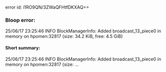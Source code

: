 error id: i1RO9QN/3ZWaQFHtfDKXAQ==
### Bloop error:

25/06/17 23:25:46 INFO BlockManagerInfo: Added broadcast_13_piece0 in memory on hpomen:32817 (size: 34.2 KiB, free: 4.5 GiB)
#### Short summary: 

25/06/17 23:25:46 INFO BlockManagerInfo: Added broadcast_13_piece0 in memory on hpomen:32817 (size: ...